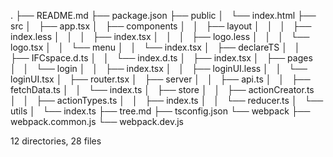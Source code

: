 .
├── README.md
├── package.json
├── public
│   └── index.html
├── src
│   ├── app.tsx
│   ├── components
│   │   ├── layout
│   │   │   ├── index.less
│   │   │   ├── index.tsx
│   │   │   ├── logo.less
│   │   │   └── logo.tsx
│   │   └── menu
│   │       └── index.tsx
│   ├── declareTS
│   │   ├── IFCspace.d.ts
│   │   └── index.d.ts
│   ├── index.tsx
│   ├── pages
│   │   └── login
│   │       ├── index.tsx
│   │       ├── loginUI.less
│   │       └── loginUI.tsx
│   ├── router.tsx
│   ├── server
│   │   ├── api.ts
│   │   ├── fetchData.ts
│   │   └── index.ts
│   ├── store
│   │   ├── actionCreator.ts
│   │   ├── actionTypes.ts
│   │   ├── index.ts
│   │   └── reducer.ts
│   └── utils
│       └── index.ts
├── tree.md
├── tsconfig.json
└── webpack
    ├── webpack.common.js
    └── webpack.dev.js

12 directories, 28 files
